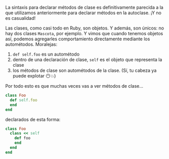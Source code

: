 La sintaxis para declarar métodos de clase es definitivamente parecida a la que utilizamos anteriormente para declarar métodos en la autoclase. ¡Y no es casualidad!

Las clases, como casi todo en Ruby, son objetos. Y además, son únicos: no hay dos clases `Mascota`, por ejemplo. Y vimos que cuando tenemos objetos así, podemos agregarles comportamiento directamente mediante los autométodos. Moralejas: 

1. `def self.foo` es un autométodo
2. dentro de una declaración de clase, `self` es el objeto que representa la clase
3. los métodos de clase son autométodos de la clase. (Sí, tu cabeza ya puede explotar :no_mouth::boom:)

Por todo esto es que muchas veces vas a ver métodos de clase...

```ruby 
class Foo
  def self.foo
  end
end
```

declarados de esta forma: 

```ruby
class Foo
  class << self
    def foo
    end
  end
end
```